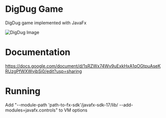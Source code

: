 # DigDug Game

<p> DigDug game implemented with JavaFx
</p> 

![DigDug Image](./images/main_map.png)

# Documentation
https://docs.google.com/document/d/1sRZWx74Wv9uExkHxA1qOGtpuAseKRUzgPfWXWvjbSi0/edit?usp=sharing

# Running
<p>
Add "--module-path 'path-to-fx-sdk'/javafx-sdk-17/lib/ --add-modules=javafx.controls" to VM options
</p>